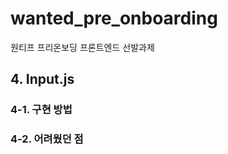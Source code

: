 # wanted_pre_onboarding

원티프 프리온보딩 프론트엔드 선발과제

<!--
    README.md 파일에는 구현한 방법과 이유에 대한 간략한 내용, 구현하면서 어려웠던 점과 해결 과정과 방법 등을 적어주세요. 자랑이 들어가도 좋습니다.
-->

## 4. Input.js

### 4-1. 구현 방법

### 4-2. 어려웠던 점
